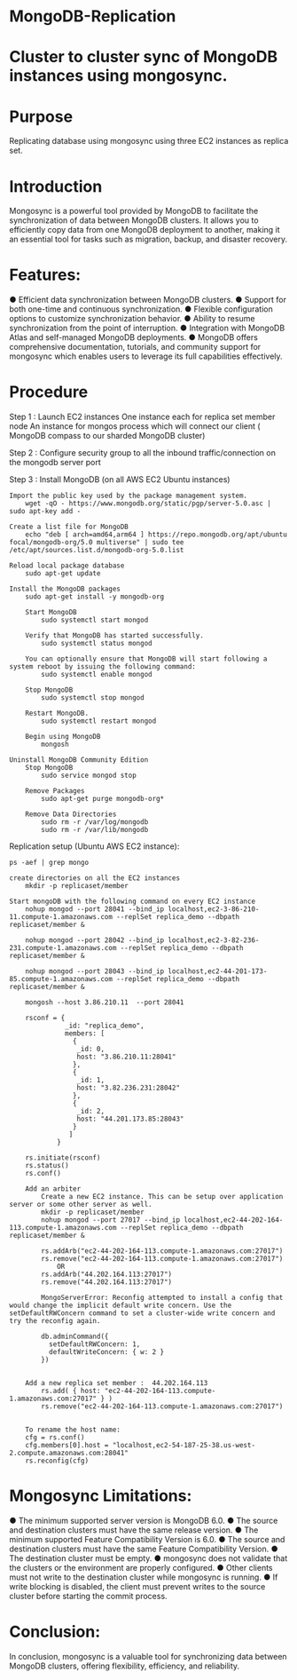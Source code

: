 # MongoDB-Replication
# Cluster to cluster sync of MongoDB instances using mongosync.

# Purpose
Replicating database using mongosync using three EC2 instances as replica set.

# Introduction
Mongosync is a powerful tool provided by MongoDB to facilitate the synchronization of data between MongoDB clusters. It allows you to efficiently copy data from one MongoDB deployment to another, making it an essential tool for tasks such as migration, backup, and disaster recovery.

# Features:
● Efficient data synchronization between MongoDB clusters.
● Support for both one-time and continuous synchronization.
● Flexible configuration options to customize synchronization behavior.
● Ability to resume synchronization from the point of interruption.
● Integration with MongoDB Atlas and self-managed MongoDB deployments.
● MongoDB offers comprehensive documentation, tutorials, and community support for mongosync which enables users to leverage its full capabilities effectively.

# Procedure
Step 1 : Launch EC2 instances
	One instance each for replica set member node
	An instance for mongos process which will connect our client ( MongoDB compass to our sharded MongoDB cluster)
	
Step 2 : Configure security group to all the inbound traffic/connection on the mongodb server port

Step 3 : Install MongoDB (on all AWS EC2 Ubuntu instances)

	Import the public key used by the package management system.
		wget -qO - https://www.mongodb.org/static/pgp/server-5.0.asc | sudo apt-key add -

	Create a list file for MongoDB
		echo "deb [ arch=amd64,arm64 ] https://repo.mongodb.org/apt/ubuntu focal/mongodb-org/5.0 multiverse" | sudo tee /etc/apt/sources.list.d/mongodb-org-5.0.list

	Reload local package database
		sudo apt-get update
		
	Install the MongoDB packages
		sudo apt-get install -y mongodb-org
		
		Start MongoDB
			sudo systemctl start mongod

		Verify that MongoDB has started successfully.
			sudo systemctl status mongod
		
		You can optionally ensure that MongoDB will start following a system reboot by issuing the following command:
			sudo systemctl enable mongod
		
		Stop MongoDB
			sudo systemctl stop mongod
		
		Restart MongoDB.
			sudo systemctl restart mongod
			
		Begin using MongoDB
			mongosh 
			
	Uninstall MongoDB Community Edition
		Stop MongoDB	
			sudo service mongod stop
		
		Remove Packages
			sudo apt-get purge mongodb-org*
		
		Remove Data Directories
			sudo rm -r /var/log/mongodb
			sudo rm -r /var/lib/mongodb
			
Replication setup (Ubuntu AWS EC2 instance):
	
	ps -aef | grep mongo 
	
	create directories on all the EC2 instances
		mkdir -p replicaset/member

	Start mongoDB with the following command on every EC2 instance
		nohup mongod --port 28041 --bind_ip localhost,ec2-3-86-210-11.compute-1.amazonaws.com --replSet replica_demo --dbpath replicaset/member &
		
		nohup mongod --port 28042 --bind_ip localhost,ec2-3-82-236-231.compute-1.amazonaws.com --replSet replica_demo --dbpath replicaset/member &
		 
		nohup mongod --port 28043 --bind_ip localhost,ec2-44-201-173-85.compute-1.amazonaws.com --replSet replica_demo --dbpath replicaset/member &
		
		mongosh --host 3.86.210.11  --port 28041
		
		rsconf = {
				  _id: "replica_demo",
				  members: [
					{
					 _id: 0,
					 host: "3.86.210.11:28041"
					},
					{
					 _id: 1,
					 host: "3.82.236.231:28042"
					},
					{
					 _id: 2,
					 host: "44.201.173.85:28043"
					}
				   ]
				}
		
		rs.initiate(rsconf)
		rs.status()		
		rs.conf()
		
		Add an arbiter
			Create a new EC2 instance. This can be setup over application server or some other server as well. 
			mkdir -p replicaset/member
			nohup mongod --port 27017 --bind_ip localhost,ec2-44-202-164-113.compute-1.amazonaws.com --replSet replica_demo --dbpath replicaset/member &
			
			rs.addArb("ec2-44-202-164-113.compute-1.amazonaws.com:27017")
			rs.remove("ec2-44-202-164-113.compute-1.amazonaws.com:27017")	
				OR
			rs.addArb("44.202.164.113:27017")
			rs.remove("44.202.164.113:27017")
			
			MongoServerError: Reconfig attempted to install a config that would change the implicit default write concern. Use the setDefaultRWConcern command to set a cluster-wide write concern and try the reconfig again.
			
			db.adminCommand({
			  setDefaultRWConcern: 1,
			  defaultWriteConcern: { w: 2 }
			})

		
		Add a new replica set member :  44.202.164.113
			rs.add( { host: "ec2-44-202-164-113.compute-1.amazonaws.com:27017" } )
			rs.remove("ec2-44-202-164-113.compute-1.amazonaws.com:27017")

		
		To rename the host name:
		cfg = rs.conf()
		cfg.members[0].host = "localhost,ec2-54-187-25-38.us-west-2.compute.amazonaws.com:28041"		
		rs.reconfig(cfg)

# Mongosync Limitations:
● The minimum supported server version is MongoDB 6.0.
● The source and destination clusters must have the same release version.
● The minimum supported Feature Compatibility Version is 6.0.
● The source and destination clusters must have the same Feature Compatibility Version.
● The destination cluster must be empty.
● mongosync does not validate that the clusters or the environment are properly configured.
● Other clients must not write to the destination cluster while mongosync is running.
● If write blocking is disabled, the client must prevent writes to the source cluster before starting the commit process.

# Conclusion:
In conclusion, mongosync is a valuable tool for synchronizing data between MongoDB clusters, offering flexibility, efficiency, and reliability.
